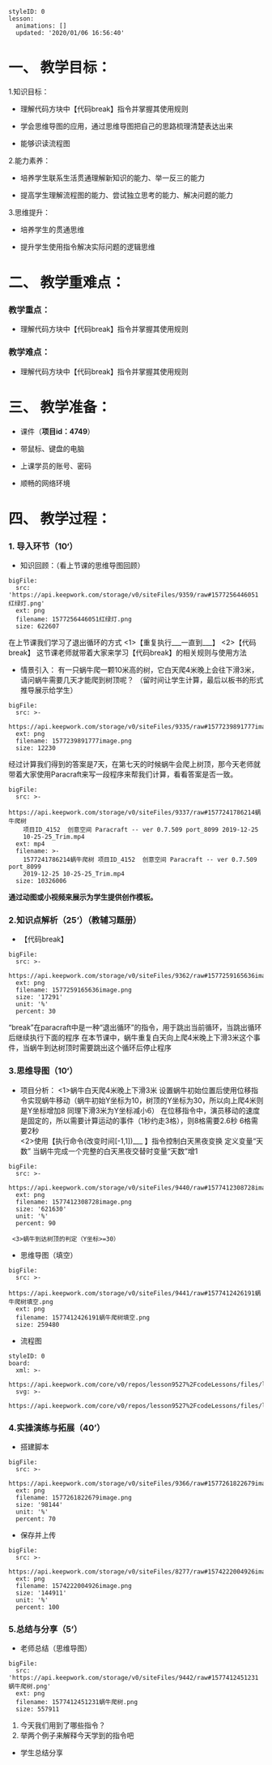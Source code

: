 






<style>
  .markdown-body hr {
    height: 1px;
  }
</style>






```@Lesson
styleID: 0
lesson:
  animations: []
  updated: '2020/01/06 16:56:40'

```



# **一、	教学目标：**
1.知识目标：
* 理解代码方块中【代码break】指令并掌握其使用规则

* 学会思维导图的应用，通过思维导图把自己的思路梳理清楚表达出来

* 能够识读流程图

2.能力素养：

* 培养学生联系生活贯通理解新知识的能力、举一反三的能力

* 提高学生理解流程图的能力、尝试独立思考的能力、解决问题的能力

3.思维提升：

* 培养学生的贯通思维

* 提升学生使用指令解决实际问题的逻辑思维

# **二、	教学重难点：**

### 教学重点： 
* 理解代码方块中【代码break】指令并掌握其使用规则

### 教学难点：

* 理解代码方块中【代码break】指令并掌握其使用规则

# **三、	教学准备：**

* 课件（**项目id：4749**）

* 带鼠标、键盘的电脑

* 上课学员的账号、密码

* 顺畅的网络环境

# **四、	教学过程：**
 


### **1.	导入环节（10‘）**
*  知识回顾：（看上节课的思维导图回顾）
 
 
 
 
```@BigFile
bigFile:
  src: 'https://api.keepwork.com/storage/v0/siteFiles/9359/raw#1577256446051红绿灯.png'
  ext: png
  filename: 1577256446051红绿灯.png
  size: 622607

```





 
在上节课我们学习了退出循环的方式
<1>【重复执行___一直到___】
<2>【代码break】
这节课老师就带着大家来学习【代码break】的相关规则与使用方法


*  情景引入：
   有一只蜗牛爬一颗10米高的树，它白天爬4米晚上会往下滑3米，请问蜗牛需要几天才能爬到树顶呢？ （留时间让学生计算，最后以板书的形式推导展示给学生） 
```@BigFile
bigFile:
  src: >-
    https://api.keepwork.com/storage/v0/siteFiles/9335/raw#1577239891777image.png
  ext: png
  filename: 1577239891777image.png
  size: 12230

```

经过计算我们得到的答案是7天，在第七天的时候蜗牛会爬上树顶，那今天老师就带着大家使用Paracraft来写一段程序来帮我们计算，看看答案是否一致。

```@BigFile
bigFile:
  src: >-
    https://api.keepwork.com/storage/v0/siteFiles/9337/raw#1577241786214蜗牛爬树
    项目ID_4152  创意空间 Paracraft -- ver 0.7.509 port_8099 2019-12-25
    10-25-25_Trim.mp4
  ext: mp4
  filename: >-
    1577241786214蜗牛爬树 项目ID_4152  创意空间 Paracraft -- ver 0.7.509 port_8099
    2019-12-25 10-25-25_Trim.mp4
  size: 10326006

```



 
 
 


  
**通过动图或小视频来展示为学生提供创作模板。**
 ### **2.知识点解析（25‘）**（教辅习题册）
 * 【代码break】
   
 
 
```@BigFile
bigFile:
  src: >-
    https://api.keepwork.com/storage/v0/siteFiles/9362/raw#1577259165636image.png
  ext: png
  filename: 1577259165636image.png
  size: '17291'
  unit: '%'
  percent: 30

```

  “break”在paracraft中是一种“退出循环”的指令，用于跳出当前循环，当跳出循环后继续执行下面的程序
  在本节课中，蜗牛重复白天向上爬4米晚上下滑3米这个事件，当蜗牛到达树顶时需要跳出这个循环后停止程序



 
 

### **3.思维导图（10‘）**
   *  项目分析：
      <1>蜗牛白天爬4米晚上下滑3米
       设置蜗牛初始位置后使用位移指令实现蜗牛移动（蜗牛初始Y坐标为10，树顶的Y坐标为30，所以向上爬4米则是Y坐标增加8 同理下滑3米为Y坐标减小6）
       在位移指令中，演员移动的速度是固定的，所以需要计算运动的事件（1秒约走3格），则8格需要2.6秒 6格需要2秒  
       <2>使用【执行命令(改变时间[-1,1])___ 】指令控制白天黑夜变换
       定义变量“天数” 当蜗牛完成一个完整的白天黑夜交替时变量“天数”增1
       
 
 
```@BigFile
bigFile:
  src: >-
    https://api.keepwork.com/storage/v0/siteFiles/9440/raw#1577412308728image.png
  ext: png
  filename: 1577412308728image.png
  size: '621630'
  unit: '%'
  percent: 90

```
     <3>蜗牛到达树顶的判定（Y坐标>=30）
 
 
 
 
 
 


   *  思维导图（填空）
 

 
 
 

 

```@BigFile
bigFile:
  src: >-
    https://api.keepwork.com/storage/v0/siteFiles/9441/raw#1577412426191蜗牛爬树填空.png
  ext: png
  filename: 1577412426191蜗牛爬树填空.png
  size: 259480

```





 
 

   *  流程图
   <style>
  .comp-board{
    text-align: center;
  }
</style>
   

```@Board
styleID: 0
board:
  xml: >-
    https://api.keepwork.com/core/v0/repos/lesson9527%2FcodeLessons/files/lesson9527%2FcodeLessons%2F_config%2Fboard%2F%25E8%259C%2597%25E7%2589%259B%25E7%2588%25AC%25E6%25A0%2591.xml
  svg: >-
    https://api.keepwork.com/core/v0/repos/lesson9527%2FcodeLessons/files/lesson9527%2FcodeLessons%2F_config%2Fboard%2F%25E8%259C%2597%25E7%2589%259B%25E7%2588%25AC%25E6%25A0%2591.svg

```


### **4.实操演练与拓展（40’）**
   *  搭建脚本
 
 
```@BigFile
bigFile:
  src: >-
    https://api.keepwork.com/storage/v0/siteFiles/9366/raw#1577261822679image.png
  ext: png
  filename: 1577261822679image.png
  size: '98144'
  unit: '%'
  percent: 70

```




   
   *  保存并上传
   
   
 
```@BigFile
bigFile:
  src: >-
    https://api.keepwork.com/storage/v0/siteFiles/8277/raw#1574222004926image.png
  ext: png
  filename: 1574222004926image.png
  size: '144911'
  unit: '%'
  percent: 100

```

### **5.总结与分享（5‘）**
 *  老师总结（思维导图）
  



 


```@BigFile
bigFile:
  src: 'https://api.keepwork.com/storage/v0/siteFiles/9442/raw#1577412451231蜗牛爬树.png'
  ext: png
  filename: 1577412451231蜗牛爬树.png
  size: 557911

```


 
 
 
 
 
 
 
 
 
 




      

     
   1. 今天我们用到了哪些指令？
   2. 举两个例子来解释今天学到的指令吧

     
   *  学生总结分享
   